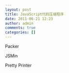 ```yaml
---
layout: post
title: JavaScript代码压缩程序
date: 2011-06-21 12:23
author: admin
comments: true
categories: []
---
```

Packer

JSMin

Pretty Printer
